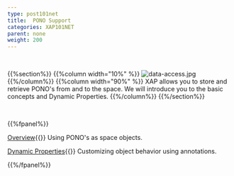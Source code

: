 ```yaml
---
type: post101net
title:  PONO Support
categories: XAP101NET
parent: none
weight: 200
---
```


<br>

{{%section%}}
{{%column width="10%" %}}
![data-access.jpg](/attachment_files/subject/data-access.png)
{{%/column%}}
{{%column width="90%" %}}
XAP allows you to store and retrieve PONO's from and to the space. We will introduce you to the basic concepts and Dynamic Properties.
{{%/column%}}
{{%/section%}}

<br>

{{%fpanel%}}

[Overview](./poco-entries.html){{<wbr>}}
Using PONO's as space objects.

[Dynamic Properties](./poco-dynamic-properties.html){{<wbr>}}
Customizing object behavior using annotations.

{{%/fpanel%}}





